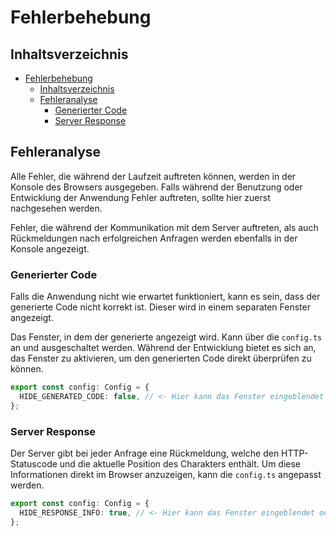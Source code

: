 # Fehlerbehebung

## Inhaltsverzeichnis

- [Fehlerbehebung](#fehlerbehebung)
  - [Inhaltsverzeichnis](#inhaltsverzeichnis)
  - [Fehleranalyse](#fehleranalyse)
    - [Generierter Code](#generierter-code)
    - [Server Response](#server-response)

## Fehleranalyse

Alle Fehler, die während der Laufzeit auftreten können, werden in der Konsole des Browsers ausgegeben. Falls während der Benutzung oder Entwicklung der Anwendung Fehler auftreten, sollte hier zuerst nachgesehen werden.

Fehler, die während der Kommunikation mit dem Server auftreten, als auch Rückmeldungen nach erfolgreichen Anfragen werden ebenfalls in der Konsole angezeigt.

### Generierter Code

Falls die Anwendung nicht wie erwartet funktioniert, kann es sein, dass der generierte Code nicht korrekt ist. Dieser wird in einem separaten Fenster angezeigt.

Das Fenster, in dem der generierte angezeigt wird. Kann über die `config.ts` an und ausgeschaltet werden. Während der Entwicklung bietet es sich an, das Fenster zu aktivieren, um den generierten Code direkt überprüfen zu können.

```ts
export const config: Config = {
  HIDE_GENERATED_CODE: false, // <- Hier kann das Fenster eingeblendet oder ausgeblendet werden
};
```

### Server Response

Der Server gibt bei jeder Anfrage eine Rückmeldung, welche den HTTP-Statuscode und die aktuelle Position des Charakters enthält. Um diese Informationen direkt im Browser anzuzeigen, kann die `config.ts` angepasst werden.

```ts
export const config: Config = {
  HIDE_RESPONSE_INFO: true, // <- Hier kann das Fenster eingeblendet oder ausgeblendet werden
};
```

